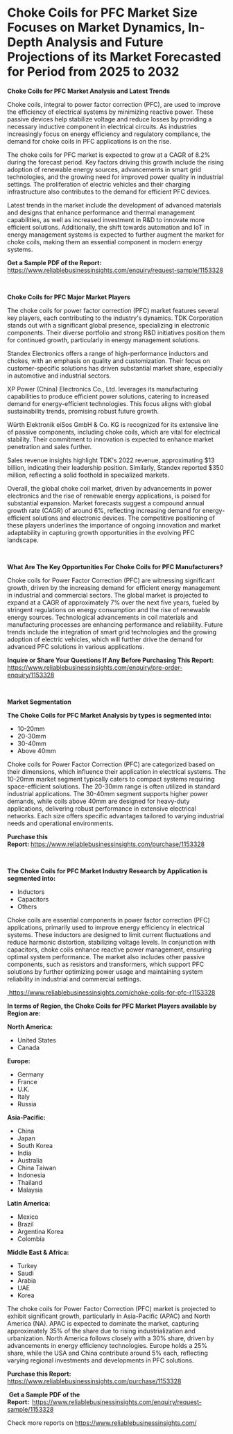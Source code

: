 <p><h1>Choke Coils for PFC Market Size Focuses on Market Dynamics, In-Depth Analysis and Future Projections of its Market Forecasted for Period from 2025 to 2032</h1></p><p><strong>Choke Coils for PFC Market Analysis and Latest Trends</strong></p>
<p><p>Choke coils, integral to power factor correction (PFC), are used to improve the efficiency of electrical systems by minimizing reactive power. These passive devices help stabilize voltage and reduce losses by providing a necessary inductive component in electrical circuits. As industries increasingly focus on energy efficiency and regulatory compliance, the demand for choke coils in PFC applications is on the rise.</p><p>The choke coils for PFC market is expected to grow at a CAGR of 8.2% during the forecast period. Key factors driving this growth include the rising adoption of renewable energy sources, advancements in smart grid technologies, and the growing need for improved power quality in industrial settings. The proliferation of electric vehicles and their charging infrastructure also contributes to the demand for efficient PFC devices.</p><p>Latest trends in the market include the development of advanced materials and designs that enhance performance and thermal management capabilities, as well as increased investment in R&D to innovate more efficient solutions. Additionally, the shift towards automation and IoT in energy management systems is expected to further augment the market for choke coils, making them an essential component in modern energy systems.</p></p>
<p><strong>Get a Sample PDF of the Report:&nbsp;</strong> <a href="https://www.reliablebusinessinsights.com/enquiry/request-sample/1153328?utm_campaign=2321&utm_medium=2&utm_source=Github&utm_content=ia&utm_term=06042025&utm_id=choke-coils-for-pfc">https://www.reliablebusinessinsights.com/enquiry/request-sample/1153328</a></p>
<p>&nbsp;</p>
<p><strong>Choke Coils for PFC Major Market Players</strong></p>
<p><p>The choke coils for power factor correction (PFC) market features several key players, each contributing to the industry's dynamics. TDK Corporation stands out with a significant global presence, specializing in electronic components. Their diverse portfolio and strong R&D initiatives position them for continued growth, particularly in energy management solutions.</p><p>Standex Electronics offers a range of high-performance inductors and chokes, with an emphasis on quality and customization. Their focus on customer-specific solutions has driven substantial market share, especially in automotive and industrial sectors. </p><p>XP Power (China) Electronics Co., Ltd. leverages its manufacturing capabilities to produce efficient power solutions, catering to increased demand for energy-efficient technologies. This focus aligns with global sustainability trends, promising robust future growth.</p><p>Würth Elektronik eiSos GmbH & Co. KG is recognized for its extensive line of passive components, including choke coils, which are vital for electrical stability. Their commitment to innovation is expected to enhance market penetration and sales further.</p><p>Sales revenue insights highlight TDK's 2022 revenue, approximating $13 billion, indicating their leadership position. Similarly, Standex reported $350 million, reflecting a solid foothold in specialized markets.</p><p>Overall, the global choke coil market, driven by advancements in power electronics and the rise of renewable energy applications, is poised for substantial expansion. Market forecasts suggest a compound annual growth rate (CAGR) of around 6%, reflecting increasing demand for energy-efficient solutions and electronic devices. The competitive positioning of these players underlines the importance of ongoing innovation and market adaptability in capturing growth opportunities in the evolving PFC landscape.</p></p>
<p>&nbsp;</p>
<p><strong>What Are The Key Opportunities For Choke Coils for PFC Manufacturers?</strong></p>
<p><p>Choke coils for Power Factor Correction (PFC) are witnessing significant growth, driven by the increasing demand for efficient energy management in industrial and commercial sectors. The global market is projected to expand at a CAGR of approximately 7% over the next five years, fueled by stringent regulations on energy consumption and the rise of renewable energy sources. Technological advancements in coil materials and manufacturing processes are enhancing performance and reliability. Future trends include the integration of smart grid technologies and the growing adoption of electric vehicles, which will further drive the demand for advanced PFC solutions in various applications.</p></p>
<p><strong>Inquire or Share Your Questions If Any Before Purchasing This Report:</strong> <a href="https://www.reliablebusinessinsights.com/enquiry/pre-order-enquiry/1153328?utm_campaign=2321&utm_medium=2&utm_source=Github&utm_content=ia&utm_term=06042025&utm_id=choke-coils-for-pfc">https://www.reliablebusinessinsights.com/enquiry/pre-order-enquiry/1153328</a></p>
<p>&nbsp;</p>
<p><strong>Market Segmentation</strong></p>
<p><strong>The Choke Coils for PFC Market Analysis by types is segmented into:</strong></p>
<p><ul><li>10-20mm</li><li>20-30mm</li><li>30-40mm</li><li>Above 40mm</li></ul></p>
<p><p>Choke coils for Power Factor Correction (PFC) are categorized based on their dimensions, which influence their application in electrical systems. The 10-20mm market segment typically caters to compact systems requiring space-efficient solutions. The 20-30mm range is often utilized in standard industrial applications. The 30-40mm segment supports higher power demands, while coils above 40mm are designed for heavy-duty applications, delivering robust performance in extensive electrical networks. Each size offers specific advantages tailored to varying industrial needs and operational environments.</p></p>
<p><strong>Purchase this Report:&nbsp;</strong><a href="https://www.reliablebusinessinsights.com/purchase/1153328?utm_campaign=2321&utm_medium=2&utm_source=Github&utm_content=ia&utm_term=06042025&utm_id=choke-coils-for-pfc">https://www.reliablebusinessinsights.com/purchase/1153328</a></p>
<p>&nbsp;</p>
<p><strong>The Choke Coils for PFC Market Industry Research by Application is segmented into:</strong></p>
<p><ul><li>Inductors</li><li>Capacitors</li><li>Others</li></ul></p>
<p><p>Choke coils are essential components in power factor correction (PFC) applications, primarily used to improve energy efficiency in electrical systems. These inductors are designed to limit current fluctuations and reduce harmonic distortion, stabilizing voltage levels. In conjunction with capacitors, choke coils enhance reactive power management, ensuring optimal system performance. The market also includes other passive components, such as resistors and transformers, which support PFC solutions by further optimizing power usage and maintaining system reliability in industrial and commercial settings.</p></p>
<p><a href="https://www.reliablebusinessinsights.com/choke-coils-for-pfc-r1153328?utm_campaign=2321&utm_medium=2&utm_source=Github&utm_content=ia&utm_term=06042025&utm_id=choke-coils-for-pfc">&nbsp;https://www.reliablebusinessinsights.com/choke-coils-for-pfc-r1153328</a></p>
<p><strong>In terms of Region, the Choke Coils for PFC Market Players available by Region are:</strong></p>
<p>
    <p> <strong> North America: </strong>
        <ul>
            <li>United States</li>
            <li>Canada</li>
        </ul>
        </p> 
    <p> <strong> Europe: </strong>
        <ul>
            <li>Germany</li>
            <li>France</li>
            <li>U.K.</li>
            <li>Italy</li>
            <li>Russia</li>
        </ul>
        </p> 
    <p> <strong> Asia-Pacific: </strong>
        <ul>
            <li>China</li>
            <li>Japan</li>
            <li>South Korea</li>
            <li>India</li>
            <li>Australia</li>
            <li>China Taiwan</li>
            <li>Indonesia</li>
            <li>Thailand</li>
            <li>Malaysia</li>
        </ul>
        </p> 
    <p> <strong> Latin America: </strong>
        <ul>
            <li>Mexico</li>
            <li>Brazil</li>
            <li>Argentina Korea</li>
            <li>Colombia</li>
        </ul>
        </p> 
    <p> <strong> Middle East & Africa: </strong>
        <ul>
            <li>Turkey</li>
            <li>Saudi</li>
            <li>Arabia</li>
            <li>UAE</li>
            <li>Korea</li>
        </ul>
    </p>
    </p>
<p><p>The choke coils for Power Factor Correction (PFC) market is projected to exhibit significant growth, particularly in Asia-Pacific (APAC) and North America (NA). APAC is expected to dominate the market, capturing approximately 35% of the share due to rising industrialization and urbanization. North America follows closely with a 30% share, driven by advancements in energy efficiency technologies. Europe holds a 25% share, while the USA and China contribute around 5% each, reflecting varying regional investments and developments in PFC solutions.</p></p>
<p><strong>Purchase this Report: </strong><a href="https://www.reliablebusinessinsights.com/purchase/1153328?utm_campaign=2321&utm_medium=2&utm_source=Github&utm_content=ia&utm_term=06042025&utm_id=choke-coils-for-pfc">https://www.reliablebusinessinsights.com/purchase/1153328</a></p>
<p>&nbsp;<strong>Get a Sample PDF of the Report:&nbsp;&nbsp;</strong><a href="https://www.reliablebusinessinsights.com/enquiry/request-sample/1153328?utm_campaign=2321&utm_medium=2&utm_source=Github&utm_content=ia&utm_term=06042025&utm_id=choke-coils-for-pfc">https://www.reliablebusinessinsights.com/enquiry/request-sample/1153328</a></p>
<p><strong></strong></p>
<p>Check more reports on <a href="https://www.reliablebusinessinsights.com/?utm_campaign=2321&utm_medium=2&utm_source=Github&utm_content=ia&utm_term=06042025&utm_id=choke-coils-for-pfc">https://www.reliablebusinessinsights.com/</a></p>